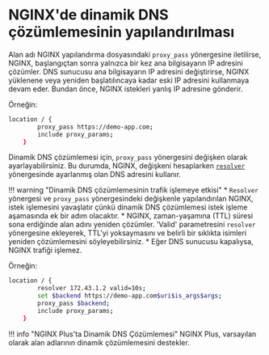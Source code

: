 # NGINX'de dinamik DNS çözümlemesinin yapılandırılması

Alan adı NGINX yapılandırma dosyasındaki `proxy_pass` yönergesine iletilirse, NGINX, başlangıçtan sonra yalnızca bir kez ana bilgisayarın IP adresini çözümler. DNS sunucusu ana bilgisayarın IP adresini değiştirirse, NGINX yüklenene veya yeniden başlatılıncaya kadar eski IP adresini kullanmaya devam eder. Bundan önce, NGINX istekleri yanlış IP adresine gönderir.

Örneğin:

```bash
location / {
        proxy_pass https://demo-app.com;
        include proxy_params;
    }
```

Dinamik DNS çözümlemesi için, `proxy_pass` yönergesini değişken olarak ayarlayabilirsiniz. Bu durumda, NGINX, değişkeni hesaplarken [`resolver`](https://nginx.org/en/docs/http/ngx_http_core_module.html#resolver) yönergesinde ayarlanmış olan DNS adresini kullanır.

!!! warning "Dinamik DNS çözümlemesinin trafik işlemeye etkisi"
    * `Resolver` yönergesi ve `proxy_pass` yönergesindeki değişkenle yapılandırılan NGINX, istek işlemesini yavaşlatır çünkü dinamik DNS çözümlemesi istek işleme aşamasında ek bir adım olacaktır.
    * NGINX, zaman-yaşamına (TTL) süresi sona erdiğinde alan adını yeniden çözümler. 'Valid' parametresini `resolver` yönergesine ekleyerek, TTL'yi yoksaymasını ve belirli bir sıklıkta isimleri yeniden çözümlemesini söyleyebilirsiniz.
    * Eğer DNS sunucusu kapalıysa, NGINX trafiği işlemez.

Örneğin:

```bash
location / {
        resolver 172.43.1.2 valid=10s;
        set $backend https://demo-app.com$uri$is_args$args;
        proxy_pass $backend;
        include proxy_params;
    }
```

!!! info "NGINX Plus'ta Dinamik DNS Çözümlemesi"
    NGINX Plus, varsayılan olarak alan adlarının dinamik çözümlemesini destekler.